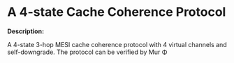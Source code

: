 # A 4-state Cache Coherence Protocol
<b>Description:</b><br>

A 4-state 3-hop MESI cache coherence protocol with 4 virtual channels and self-downgrade. The protocol can be verified by Mur &Phi;



